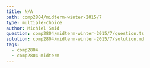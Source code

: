 ```yaml
---
title: N/A
path: comp2804/midterm-winter-2015/7
type: multiple-choice
author: Michiel Smid
question: comp2804/midterm-winter-2015/7/question.ts
solution: comp2804/midterm-winter-2015/7/solution.md
tags:
  - comp2804
  - comp2804-midterm
---
```

